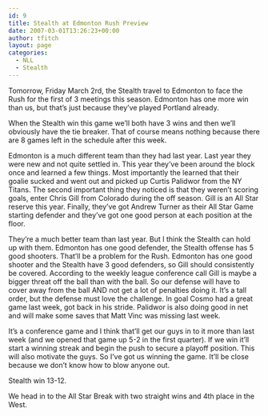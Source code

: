 ```yaml
---
id: 9
title: Stealth at Edmonton Rush Preview
date: 2007-03-01T13:26:23+00:00
author: tfitch
layout: page
categories:
  - NLL
  - Stealth
---
```

Tomorrow, Friday March 2rd, the Stealth travel to Edmonton to face the Rush for the first of 3 meetings this season. Edmonton has one more win than us, but that&#8217;s just because they&#8217;ve played Portland already.

When the Stealth win this game we&#8217;ll both have 3 wins and then we&#8217;ll obviously have the tie breaker. That of course means nothing because there are 8 games left in the schedule after this week.

Edmonton is a much different team than they had last year. Last year they were new and not quite settled in. This year they&#8217;ve been around the block once and learned a few things. Most importantly the learned that their goalie sucked and went out and picked up Curtis Palidwor from the NY Titans. The second important thing they noticed is that they weren&#8217;t scoring goals, enter Chris Gill from Colorado during the off season. Gill is an All Star reserve this year. Finally, they&#8217;ve got Andrew Turner as their All Star Game starting defender and they&#8217;ve got one good person at each position at the floor.

They&#8217;re a much better team than last year. But I think the Stealth can hold up with them. Edmonton has one good defender, the Stealth offense has 5 good shooters. That&#8217;ll be a problem for the Rush. Edmonton has one good shooter and the Stealth have 3 good defenders, so Gill should consistently be covered. According to the weekly league conference call Gill is maybe a bigger threat off the ball than with the ball. So our defense will have to cover away from the ball AND not get a lot of penalties doing it. It&#8217;s a tall order, but the defense must love the challenge. In goal Cosmo had a great game last week, got back in his stride. Palidwor is also doing good in net and will make some saves that Matt Vinc was missing last week.

It&#8217;s a conference game and I think that&#8217;ll get our guys in to it more than last week (and we opened that game up 5-2 in the first quarter). If we win it&#8217;ll start a winning streak and begin the push to secure a playoff position. This will also motivate the guys. So I&#8217;ve got us winning the game. It&#8217;ll be close because we don&#8217;t know how to blow anyone out.

Stealth win 13-12.

We head in to the All Star Break with two straight wins and 4th place in the West.
